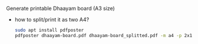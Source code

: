 Generate printable Dhaayam board (A3 size)

- how to split/print it as two A4?
    ```bash
    sudo apt install pdfposter
    pdfposter dhaayam-board.pdf dhaayam-board_splitted.pdf -m a4 -p 2x1a4
```
